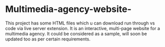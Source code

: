 # Multimedia-agency-website-
This project has some HTML files which u can download run through vs code via live server extension.
It is an interactive, multi-page website for a multimedia agency.
It could be considered as a sample, will soon be updated too as per certain requirements.
